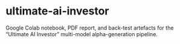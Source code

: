 # ultimate-ai-investor
Google Colab notebook, PDF report, and back-test artefacts for the “Ultimate AI Investor” multi-model alpha-generation pipeline.
